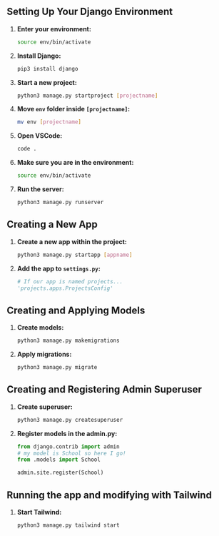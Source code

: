 ## Setting Up Your Django Environment

1. **Enter your environment:**
    ```sh
    source env/bin/activate
    ```

2. **Install Django:**
    ```sh
    pip3 install django
    ```

3. **Start a new project:**
    ```sh
    python3 manage.py startproject [projectname]
    ```

4. **Move `env` folder inside `[projectname]`:**
    ```sh
    mv env [projectname]
    ```

5. **Open VSCode:**
    ```sh
    code .
    ```

6. **Make sure you are in the environment:**
    ```sh
    source env/bin/activate
    ```

7. **Run the server:**
    ```sh
    python3 manage.py runserver
    ```

## Creating a New App

1. **Create a new app within the project:**
    ```sh
    python3 manage.py startapp [appname]
    ```

2. **Add the app to `settings.py`:**
    ```python
    # If our app is named projects...
    'projects.apps.ProjectsConfig'
    ```

## Creating and Applying Models

1. **Create models:**
    ```sh
    python3 manage.py makemigrations
    ```

2. **Apply migrations:**
    ```sh
    python3 manage.py migrate
    ```

## Creating and Registering Admin Superuser

1. **Create superuser:**
    ```sh
    python3 manage.py createsuperuser
    ```

2. **Register models in the admin.py:**
    ```python
    from django.contrib import admin
    # my model is School so here I go!
    from .models import School

    admin.site.register(School)
    ```

## Running the app and modifying with Tailwind

1. **Start Tailwind:**
    ```sh
    python3 manage.py tailwind start
    ```
